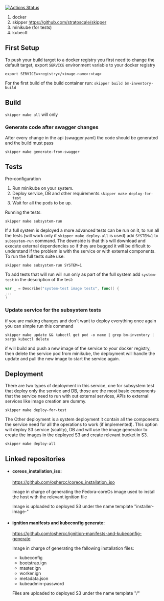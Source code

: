 [![Actions Status](https://github.com/filanov/bm-inventory/workflows/unit-test/badge.svg)](https://github.com/filanov/bm-inventory/actions)

1. docker
2. skipper https://github.com/stratoscale/skipper
3. minikube (for tests)
4. kubectl


## First Setup

To push your build target to a docker registry you first need to change the default target, export `SERVICE` environment variable to your docker registry

```shell script
export SERVICE=<registry>/<image-name>:<tag>
```

For the first build of the build container run:
`skipper build bm-inventory-build`

## Build

`skipper make all` will only

### Generate code after swagger changes

After every change in the api (swagger.yaml) the code should be generated and the build must pass

`skipper make generate-from-swagger`

## Tests
Pre-configuration
1. Run minikube on your system.
2. Deploy service, DB and other requirements `skipper make deploy-for-test`
3. Wait for all the pods to be up.

Running the tests:

`skipper make subsystem-run`

If a full system is deployed a more advanced tests can be run on it, to run all the tests (will work only if `skipper make deploy-all` is used) add `SYSTEM=1` to `subsystem-run` command. The downside is that this will download and execute external dependencies so if they are bugged it will be dificult to understand if the problem is with the service or with external components. To run the full tests suite use:

`skipper make subsystem-run SYSTEM=1`

To add tests that will run will run only as part of the full system add `system-test` in the description of the test:

```go
var _ = Describe("system-test image tests", func() {
...
}
```

### Update service for the subsystem tests

if you are making changes and don't want to deploy everything once again you can simple run this command

`skipper make update && kubectl get pod -o name | grep bm-inventory | xargs kubectl delete`

if will build and push a new image of the service to your docker registry, then delete the service pod from minikube, the deployment will handle the update and pull the new image to start the service again.

## Deployment

There are two types of deployment in this service, one for subsystem test that deploy only the service and DB, those are the most basic components that the service need to run with out external services, APIs to external services like image creation are dummy.

`skipper make deploy-for-test`

The Other deployment is a system deployment it contain all the components the service need for all the operations to work (if implemented).
This option will deploy S3 service (scality), DB and will use the image generator to create the images in the deployed S3 and create relevant bucket in S3.

`skipper make deploy-all`


##  Linked repositories 
* #### coreos_installation_iso:
    https://github.com/oshercc/coreos_installation_iso 

    Image in charge of generating the Fedora-coreOs image used to install the host with the relevant ignition file
    
    Image is uploaded to deployed S3 under the name template "installer-image-<cluster-id>"
* #### ignition manifests and kubeconfig generate:
    
    https://github.com/oshercc/ignition-manifests-and-kubeconfig-generate
    
    Image in charge of generating the fallowing installation files:
    * kubeconfig
    * bootstrap.ign
    * master.ign
    * worker.ign
    * metadata.json
    * kubeadmin-password
    
   Files are uploaded to deployed S3 under the name template  "<cluster-id>/<filenae>"
